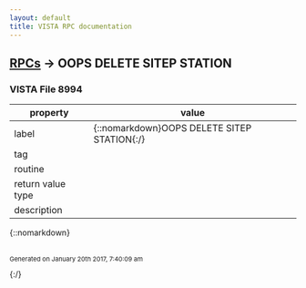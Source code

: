 ```yaml
---
layout: default
title: VISTA RPC documentation
---
```




## [RPCs](TableOfContent.md) &#8594; OOPS DELETE SITEP STATION 



### VISTA File 8994 


 property | value 
--- | --- 
 label | {::nomarkdown}OOPS DELETE SITEP STATION{:/}
 tag | 
 routine | 
 return value type | 
 description | 

{::nomarkdown} <br/><br/><p style="font-size: 11px">Generated on January 20th 2017, 7:40:09 am</p>{:/}
